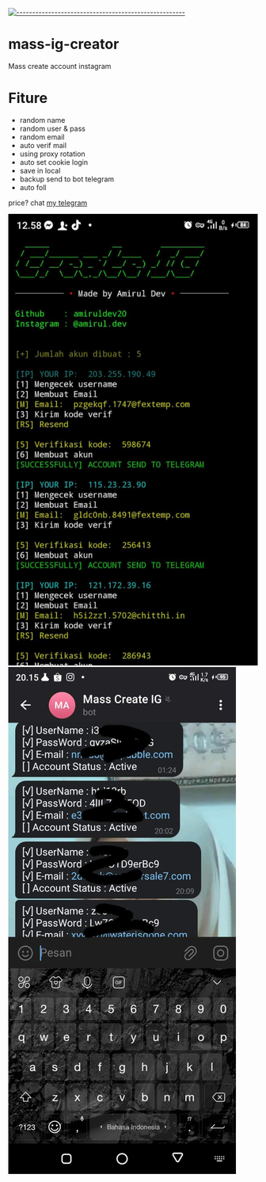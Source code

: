 [![-----------------------------------------------------](https://raw.githubusercontent.com/andreasbm/readme/master/assets/lines/colored.png)](#table-of-contents)
# mass-ig-creator
Mass create account instagram

# Fiture
 - random name
 - random user & pass
 - random email
 - auto verif mail
 - using proxy rotation
 - auto set cookie login
 - save in local
 - backup send to bot telegram
 - auto foll

price? chat [my telegram](https://t.me/amiruldev20)

<img src="FB_IMG_1710379368788.jpg">
<img src="FB_IMG_1710379372978.jpg">
